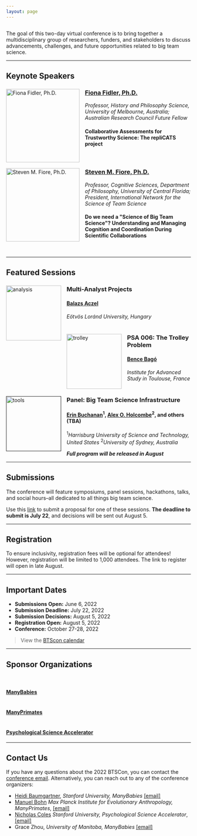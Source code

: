 ```yaml
---
layout: page
---
```



<img src="/assets/img/BTSCon2022_logo.png" alt="" />

The goal of this two-day virtual conference is to bring together a multidisciplinary group of researchers, funders, and stakeholders to discuss advancements, challenges, and future opportunities related to big team science.

***
<!--## [Speakers]({{site.baseurl}}/people/) 
-->
## Keynote Speakers

<section>
  <a href="https://findanexpert.unimelb.edu.au/profile/3224-fiona-fidler#"><img src="/assets/img/FidlerHeadshot.png" alt="Fiona Fidler, Ph.D." width="200" height="200" style="float: left; margin-right: 15px;"></a>
  <h3><a href="https://findanexpert.unimelb.edu.au/profile/3224-fiona-fidler#">Fiona Fidler, Ph.D.</a></h3>
  <i>Professor, History and Philosophy Science, University of Melbourne, Australia; Australian Research Council Future Fellow</i>
  <h4>Collaborative Assessments for Trustworthy Science: The repliCATS project</h4>
</section>
<br>
<section>
  <a href="https://csl.ist.ucf.edu/People"><img src="/assets/img/FioreHeadshot.png" alt="Steven M. Fiore, Ph.D." width="200" height="200" style="float: left; margin-right: 15px;"></a>
  <h3><a href="https://csl.ist.ucf.edu/People">Steven M. Fiore, Ph.D.</a></h3>
  <i>Professor, Cognitive Sciences, Department of Philosophy, University of Central Florida; President, International Network for the Science of Team Science</i>
  <h4>Do we need a "Science of Big Team Science"?  Understanding and Managing Cognition and Coordination During Scientific Collaborations</h4>
</section>
<br>

***
## Featured Sessions
<section>
  <a href="https://www.nature.com/articles/d41586-022-01332-8"><img src="/assets/img/analysis.png" alt="analysis" width="150" height="150" style="float: left; margin-right: 15px;"></a>
  <h3>Multi-Analyst Projects</h3>
  <h4><a href="http://decisionlab.elte.hu/members/balazs-aczel/">Balazs Aczel</a></h4>
  <i>Eötvös Loránd University, Hungary</i>
</section>
<br>
<section>
  <a href="https://psysciacc.org/006-trolley-problem/"><img src="/assets/img/trolley.png" alt="trolley" width="150" height="150" style="float: left; margin-right: 15px;"></a>
  <h3>PSA 006: The Trolley Problem</h3>
  <h4><a href="https://www.iast.fr/people/bence-bago">Bence Bagó</a></h4>
  <i>Institute for Advanced Study in Toulouse, France</i>
</section>
<br>
<section>
  <a href=""><img src="/assets/img/tools.png" alt="tools" width="150" height="150" style="float: left; margin-right: 15px;"></a>
  <h3>Panel: Big Team Science Infrastructure</h3>
  <h4><a href="https://www.aggieerin.com/page/about/">Erin Buchanan</a><sup>1</sup>, <a href="https://www.sydney.edu.au/science/about/our-people/academic-staff/alex-holcombe.html">Alex O. Holcombe</a><sup>2</sup>, and others (TBA)</h4>
  <sup>1</sup><i>Harrisburg University of Science and Technology, United States</i>
  <sup>2</sup><i>University of Sydney, Australia</i>
</section>

<b><i>Full program will be released in August</i></b>
<br>

<!--
***
## [Program]({{site.baseurl}}/schedule/) 
-->

***
## Submissions

The conference will feature symposiums, panel sessions, hackathons, talks, and social hours–all dedicated to all things big team science.

Use this [link]() to submit a proposal for one of these sessions. **The deadline to submit is July 22**, and decisions will be sent out August 5.

***
## Registration

To ensure inclusivity, registration fees will be optional for attendees! However, registration will be limited to 1,000 attendees. The link to register will open in late August.

***
## Important Dates

* **Submissions Open:** June 6, 2022
* **Submission Deadline:** July 22, 2022
* **Submission Decisions:** August 5, 2022
* **Registration Open:** August 5, 2022
* **Conference:** October 27-28, 2022

> View the [BTScon calendar](https://calendar.google.com/calendar/embed?src=bigteamscienceconference%40gmail.com&ctz=America%2FLos_Angeles)


***
## Sponsor Organizations

<section>
	<br>
	<div class="container">
		<div class="row justify-content-around">
		  <div class="col-lg-3 col-md-3 col-sm-3 col-xs-3">
		    <a href="https://manybabies.github.io" class="image"><img src="/assets/img/MB_logo.png" alt="" /></a>
			   <h4><a href="https://manybabies.github.io">ManyBabies</a></h4>
		  </div>
      <div class="col-lg-3 col-md-3 col-sm-3 col-xs-3">
			  <a href="https://manyprimates.github.io" class="image"><img src="/assets/img/mp_logo_notext2.png" alt="" /></a>
			  <h4><a href="https://manyprimates.github.io">ManyPrimates</a></h4>
		  </div>
		  <div class="col-lg-3 col-md-3 col-sm-3 col-xs-3">
			  <a href="https://psysciacc.org/" class="image"><img src="/assets/img/psa_logo.png" alt="" /></a>
			  <h4><a href="https://psysciacc.org/">Psychological Science Accelerator</a></h4>
		  </div>
	  </div>
	</div>
</section>

***
## Contact Us

If you have any questions about the 2022 BTSCon, you can contact the [conference email](mailto:bigteamscienceconference@gmail.com). Alternatively, you can reach out to any of the conference organizers:

* [Heidi Baumgartner](https://profiles.stanford.edu/heidi-baumgartner), *Stanford University, ManyBabies* [[email]](mailto:heidib@stanford.edu)
* [Manuel Bohn](https://manuelbohn.github.io) *Max Planck Institute for Evolutionary Anthropology, ManyPrimates*, [[email]](mailto:manuel0bohn@gmail.com)
* [Nicholas Coles](https://hai.stanford.edu/people/nicholas-coles) *Stanford University, Psychological Science Accelerator*, [[email]](mailto:ncoles@stanford.edu)
* Grace Zhou, *University of Manitoba, ManyBabies* [[email]](mailto:grace.zhou@umanitoba.ca)

